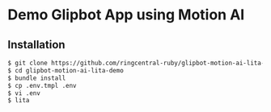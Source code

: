 # Demo Glipbot App using Motion AI

## Installation

```bash
$ git clone https://github.com/ringcentral-ruby/glipbot-motion-ai-lita-demo
$ cd glipbot-motion-ai-lita-demo
$ bundle install
$ cp .env.tmpl .env
$ vi .env
$ lita
```
